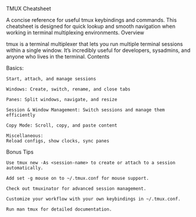 TMUX Cheatsheet

A concise reference for useful tmux keybindings and commands. This cheatsheet is designed for quick lookup and smooth navigation when working in terminal multiplexing environments.
Overview

tmux is a terminal multiplexer that lets you run multiple terminal sessions within a single window. It’s incredibly useful for developers, sysadmins, and anyone who lives in the terminal.
Contents

  Basics: 
    
    Start, attach, and manage sessions

    Windows: Create, switch, rename, and close tabs

    Panes: Split windows, navigate, and resize

    Session & Window Management: Switch sessions and manage them efficiently

    Copy Mode: Scroll, copy, and paste content

    Miscellaneous: 
    Reload configs, show clocks, sync panes

Bonus Tips

    Use tmux new -As <session-name> to create or attach to a session automatically.

    Add set -g mouse on to ~/.tmux.conf for mouse support.

    Check out tmuxinator for advanced session management.

    Customize your workflow with your own keybindings in ~/.tmux.conf.

    Run man tmux for detailed documentation.
